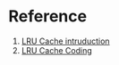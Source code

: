 # Reference
1. [LRU Cache intruduction](https://www.youtube.com/watch?v=xDEuM5qa0zg)
2. [LRU Cache Coding](https://www.youtube.com/watch?v=Xc4sICC8m4M)
